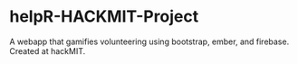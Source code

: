 # helpR-HACKMIT-Project
A webapp that gamifies volunteering using bootstrap, ember, and firebase. Created at hackMIT.
